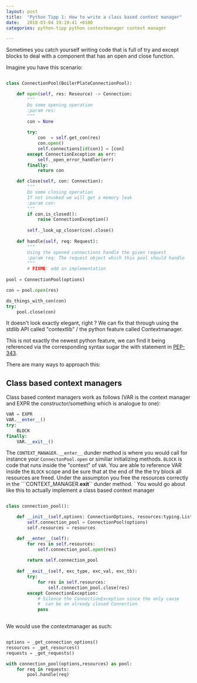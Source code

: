 ```yaml
---
layout: post
title:  "Python Tipp 1: How to write a class based context manager"
date:   2018-03-04 19:19:41 +0100
categories: python-tipp python contextmanager context manager

---
```



Sometimes you catch yourself writing code that is full of try and except blocks to deal with a component that has an open and close function.

Imagine you have this scenario:

```python

class ConnectionPool(BoilerPlateConnectionPool):

    def open(self, res: Resource) -> Connection:
        """
        Do some opening operation
        :param res:
        """
        con = None
      
        try:
            con  = self.get_con(res)
            con.open()
            self.connections[id(con)] = [con]
        except ConnectionException as err:
            self._open_error_handler(err)
        finally:
            return con

    def close(self, con: Connection):
        """
        Do some closing operation
        If not invoked we will get a memory leak
        :param con:
        """
        if con.is_closed():
            raise ConnectionException()
        
        self._look_up_closer(con).close()
        
    def handle(self, req: Request):
        """
        Using the opened connections handle the given request
        :param req: The request object which this pool should handle
        """
        # FIXME: add an implementation
        
pool = ConnectionPool(options)

con = pool.open(res)

do_things_with_con(con)
try:
    pool.close(con)

```
It doesn't look exactly elegant, right ?
We can fix that through using the stdlib API called "contextlib" / the python feature called Contextmanager.

This is not exactly the newest python feature, we can find it being referenced via the corresponding syntax sugar the with statement in [PEP-343](https://www.python.org/dev/peps/pep-0343/).

There are many ways to approach this:


## Class based context managers

Class based context managers work as follows (VAR is the context manager and EXPR the constructor/something which is analogue to one):


```python
VAR = EXPR
VAR.__enter__()
try:
    BLOCK
finally:
    VAR.__exit__()

```

The `CONTEXT_MANAGER.__enter__` dunder method is where you would call for instance your `ConnectonPool.open` or similiar initializing methods.
`BLOCK` is code that runs inside the "context" of `VAR`.
You are able to reference VAR inside the ``BLOCK`` scope and be sure that at the end of the the try block all resources are freed.
Under the assumpton you free the resources correctly in the ```CONTEXT_MANAGER.__exit__`` dunder method.
`
You would go about like this to actually implement a class based context manager

```python

class connection_pool():

    def __init__(self,options: ConnectionOptions, resources:typing.List[Resource]):
        self.connection_pool = ConnectionPool(options)
        self.resources = resources

    def __enter__(self):
        for res in self.resources:
            self.connection_pool.open(res)
    
        return self.connection_pool
    
    def __exit__(self, exc_type, exc_val, exc_tb):
        try:
            for res in self.resources:
                self.connection_pool.close(res)
        except ConnectionException:
            # Silence the ConnectionException since the only cause
            #  can be an already closed Connection
            pass
            
```

We would use the contextmanager as such:

```python

options = _get_connection_options()
resources = _get_resources()
requests = _get_requests()

with connection_pool(options,resources) as pool:
    for req in requests:
        pool.handle(req)
```

